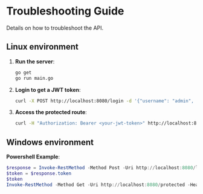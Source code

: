 # Troubleshooting Guide

Details on how to troubleshoot the API.

## Linux environment

1. **Run the server**:
   ```bash
   go get 
   go run main.go
   ```

2. **Login to get a JWT token**:
   ```bash
   curl -X POST http://localhost:8080/login -d '{"username": "admin", "password": "secure_admin_password"}' -H "Content-Type: application/json"
   ```


3. **Access the protected route**:
   ```bash
   curl -H "Authorization: Bearer <your-jwt-token>" http://localhost:8080/protected
   ```

## Windows environment

**Powershell Example**:
   ````powershell
   $response = Invoke-RestMethod -Method Post -Uri http://localhost:8080/login -Body '{"username": "admin", "password": "secure_admin_password"}' -ContentType "application/json"
   $token = $response.token
   $token
   Invoke-RestMethod -Method Get -Uri http://localhost:8080/protected -Headers @{ Authorization = "Bearer $token" }
   ````